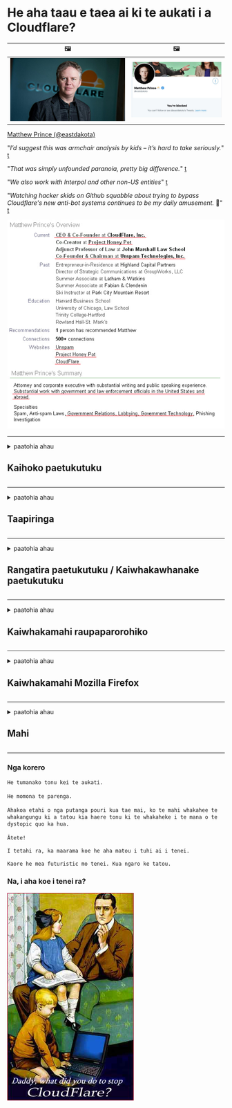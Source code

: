 # He aha taau e taea ai ki te aukati i a Cloudflare?

| 🖼 | 🖼 |
| --- | --- |
| ![](../image/matthew_prince.jpg) | ![](../image/blockedbymatthewprince.jpg) |

[Matthew Prince (@eastdakota)](https://twitter.com/eastdakota)

"*I’d suggest this was armchair analysis by kids – it’s hard to take seriously.*" [t](https://www.theguardian.com/technology/2015/nov/19/cloudflare-accused-by-anonymous-helping-isis)

"*That was simply unfounded paranoia, pretty big difference.*"  [t](https://twitter.com/xxdesmus/status/992757936123359233)

"*We also work with Interpol and other non-US entities*" [t](https://twitter.com/eastdakota/status/1203028504184360960)

"*Watching hacker skids on Github squabble about trying to bypass Cloudflare's new anti-bot systems continues to be my daily amusement.* 🍿" [t](https://twitter.com/eastdakota/status/1273277839102656515)


![](../image/whoismp.jpg)

---


<details>
<summary>paatohia ahau

## Kaihoko paetukutuku
</summary>


- Mena ko te paetukutuku e pai ana ki a koe kei te whakamahi i te Cloudflare, mea atu kia kaua e whakamahi i te Cloudflare.
  - Ko te tangi i runga i nga papaho pāpori penei i a Facebook, Reddit, Twitter, Mastodon ranei kaore he rereketanga. [He nui ake nga mahi i nga hashtags.](https://twitter.com/phyzonloop/status/1274132092490862594)
  - Ngana ki te whakapiri atu ki te rangatira o te paetukutuku mena ka hiahia koe kia whai hua koe.

[Ka kii a Cloudflare](https://github.com/Eloston/ungoogled-chromium/issues/783):
```
Ka tūtohu mātou kia toro atu koe ki nga kaiwhakahaere mo nga ratonga motuhake, paetukutuku ranei e raru ana koe me te tohatoha i to wheako.
```

[Mena kaore koe e tono, kaore te rangatira o te paetukutuku e mohio ki tenei raru.](../PEOPLE.md)

![](../image/liberapay.jpg)

[He tauira angitu](https://counterpartytalk.org/t/turn-off-cloudflare-on-counterparty-co-plz/164/5).<br>
He raru koe? [Whakanuia to reo i tenei wa.](https://github.com/maraoz/maraoz.github.io/issues/1) Tauira i raro.

```
Kei te awhina noa koe i te aukati rangatōpū me te tirotiro nui.
https://codeberg.org/crimeflare/cloudflare-tor/src/branch/master/README.md
```

```
Ko to whaarangi paetukutuku kei roto i te maara-muna o te taiepa-kapua o CloudFlare.
https://codeberg.org/crimeflare/cloudflare-tor/
```

- Whakamahia he wa ki te panui i te kaupapahere muna a te paetukutuku.
  - mena kei muri te paetukutuku i a Cloudflare kei te whakamahi ranei te paetukutuku i nga ratonga e hono ana ki Cloudflare.

Me whakamaarama he aha te "Cloudflare", me te tono whakaaetanga kia tohatoha i o raraunga ki a Cloudflare. Ki te kore e pena, ka takahi te tarahiti, me karo te paetukutuku e pa ana.

[Kei konei tetahi tauira kaupapa here muna](https://archive.is/bDlTz) ("Subprocessors" > "Entity Name")

```
Kua panuihia e au to kaupapahere muna, kaore e kitea te kupu Cloudflare.
Kaore au e whakaae ki te tohatoha i nga korero ki a koe mena ka whangaia tonu e koe aku raraunga ki Cloudflare.
https://codeberg.org/crimeflare/cloudflare-tor/
```

He tauira tenei mo te kaupapahere muna kaore nei he kupu Cloudflare.
[Liberland Jobs](https://archive.is/daKIr) [privacy policy](https://docsend.com/view/feiwyte):

![](../image/cfwontobey.jpg)

Kei a Cloudflare a raatau kaupapahere muna.
[E aroha ana a Cloudflare ki te iwi doxxing.](https://www.reddit.com/r/GamerGhazi/comments/2s64fe/be_wary_reporting_to_cloudflare/)

Anei tetahi tauira pai mo te puka waitohu paetukutuku.
AFAIK, kore paetukutuku e mahi i tenei. Ka whakawhirinaki koe ki a raatau?

```
Ma te paatene "Waitohu mo XYZ", ka whakaae koe ki o maatau whakaritenga mo te ratonga me te tauākī muna.
Kei te whakaae koe ki te tohatoha i o korero ki a Cloudflare me te whakaae hoki ki te korero muna a cloudflare.
Mena ka tukuna e Cloudflare o korero ki a koe, kaore koe e tuku i a koe ki te hono atu ki a maatau kaitoha, ehara i a maatau te he. [*]

[ Waitohu ] [ Kaore au e whakaae ]
```
[*] [PEOPLE.md](../PEOPLE.md)


- Ngana kia kaua e whakamahi i ta raatau ratonga. Kia maumahara kei te tirohia koe e Cloudflare.
  - ["I'm in your TLS, sniffin' your passworz"](../image/iminurtls.jpg)

- Rapua etahi atu paetukutuku. He rereke me nga mea angitu i runga i te ipurangi!

- Whakakonohia o hoa ki te whakamahi i te Tor ia ra.
  - Ko te ingoakore te tikanga o te ipurangi tuwhera!
  - [Kia mahara kei te rikarika te kaupapa Tor i tenei kaupapa.](../HISTORY.md)

</details>

------

<details>
<summary>paatohia ahau

## Taapiringa
</summary>

- Mena ko Firefox to Tirotiro, Tor Tirotiro, Chromium Tohu-kore ranei, whakamahia tetahi o enei taapiri i raro ake nei.
  - Mena kei te hiahia koe ki te taapiri i etahi atu taapiri hou paatai ​​mo te tuatahi.


| Ingoa | Kaiwhakawhanake | Tautoko | Ka taea te Poraka | Kaore e taea te Whakapuaki | Chrome |
| -------- | -------- | -------- | -------- | -------- | -------- |
| [Bloku Cloudflaron MITM-Atakon](../subfiles/about.bcma.md) | #Addon | [ ? ](README.md) | **Ae**     | **Ae**     |  **Ae** |
| [Ĉu ligoj estas vundeblaj al MITM-atako?](../subfiles/about.ismm.md) | #Addon | [ ? ](README.md) | No.     | **Ae**     |  **Ae** |
| [Ĉu ĉi tiuj ligoj blokos Tor-uzanton?](../subfiles/about.isat.md) | #Addon | [ ? ](README.md) | No.     | **Ae**     |  **Ae** |
| [Block Cloudflare MITM Attack](https://trac.torproject.org/projects/tor/attachment/ticket/24351/block_cloudflare_mitm_attack-1.0.14.1-an%2Bfx.xpi)<br>[**DELETED BY TOR PROJECT**](../HISTORY.md) | nullius | [ ? ](tool/block_cloudflare_mitm_fx), [Link](README.md) | **Ae**     | **Ae**     |  No. |
| [TPRB](http://34ahehcli3epmhbu2wbl6kw6zdfl74iyc4vg3ja4xwhhst332z3knkyd.onion/) | Sw | [ ? ](http://34ahehcli3epmhbu2wbl6kw6zdfl74iyc4vg3ja4xwhhst332z3knkyd.onion/) | **Ae**     | **Ae**     |  No. |
| [Detect Cloudflare](https://addons.mozilla.org/en-US/firefox/addon/detect-cloudflare/) | Frank Otto | [ ? ](https://github.com/traktofon/cf-detect) | No.     | **Ae**     |  No. |
| [True Sight](https://addons.mozilla.org/en-US/firefox/addon/detect-cloudflare-plus/) | claustromaniac | [ ? ](https://github.com/claustromaniac/detect-cloudflare-plus) | No.     | **Ae**     |  No. |
| [Which Cloudflare datacenter am I visiting?](https://addons.mozilla.org/en-US/firefox/addon/cf-pop/) | 依云 | [ ? ](https://github.com/lilydjwg/cf-pop) | No.     | **Ae**     |  No. |


- Ka taea e "Decentraleyes" te aukati i te hononga ki "CDNJS (Cloudflare)".
  - Ka aukati i te nuinga o nga tono kia tae ki nga whatunga, ka tuku i nga konae a rohe kia kore e pakaru nga pae.
  - Ka whakahoki te kaiwhakawhanake: "[very concerning indeed](https://github.com/Synzvato/decentraleyes/issues/236#issuecomment-352049501)", "[widespread usage severely centralizes the web](https://github.com/Synzvato/decentraleyes/issues/251#issuecomment-366752049)"

- [Ka taea hoki e koe te tango, te whakawhirinaki ranei ki te tiwhikete Cloudflare mai i to Mana Tiwhikete (CA).](https://www.ssl.com/how-to/remove-root-certificate-firefox/)

</details>

------

<details>
<summary>paatohia ahau

## Rangatira paetukutuku / Kaiwhakawhanake paetukutuku
</summary>


![](../image/word_cloudflarefree.jpg)

- Kaua e whakamahia te otinga Cloudflare, Wā.
  - Ka taea e koe te pai ake i tena, e tika? [Anei me pehea te tango i nga ohaurunga Cloudflare, mahere, rohe, kaute ranei.](https://support.cloudflare.com/hc/en-us/articles/200167776-Removing-subscriptions-plans-domains-or-accounts)

| 🖼 | 🖼 |
| --- | --- |
| ![](../image/htmlalertcloudflare.jpg) | ![](../image/htmlalertcloudflare2.jpg) |

- Kei te hiahia koe kia maha atu nga kaihoko? Kei te mohio koe ki nga mea hei mahi. Ko te tohu he "raina i runga ake".
  - [Kia ora, i tuhia e koe "He mea nui ki a matou to muna" engari i whiwhi ahau "Hapa 403 Takawaenga Kore Kaitapa Kaore e Whakaaetia".](https://it.slashdot.org/story/19/02/19/0033255/stop-saying-we-take-your-privacy-and-security-seriously) He aha koe i aukati ai i te Tor VPN ranei? [A he aha koe i aukati ai i nga imeerereretere?](http://nomdjgwjvyvlvmkolbyp3rocn2ld7fnlidlt2jjyotn3qqsvzs2gmuyd.onion/mail/)

![](../image/anonexist.jpg)

- Ma te whakamahi i te Cloudflare ka piki te tuponotanga. Kaore e taea e nga manuhiri te whakauru atu ki to paetukutuku mena kei te heke to kaiwhakarato, kei te heke ranei a Cloudflare.
  - [I tino mahara koe kaore a Cloudflare e heke iho?](https://www.ibtimes.com/cloudflare-down-not-working-sites-producing-504-gateway-timeout-errors-2618008) [Another](https://twitter.com/Jedduff/status/1097875615997399040) [sample](https://twitter.com/search?f=tweets&vertical=default&q=Cloudflare%20is%20having%20problems). [Need more](../PEOPLE.md)?

![](../image/cloudflareinternalerror.jpg)

- Ma te whakamahi i te Cloudflare hei takawaenga mo to "ratonga API", ko te "kaituku whakahou rorohiko", ko te "RSS feed" ranei ka whara i to kaihoko. I waea atu tetahi kaihoko ki a koe me te kii "Kaore e taea e au te whakamahi i to API", ana kaore koe e paku mohio ki nga mahi. Ka taea e Cloudflare te aukati i to kaihoko. Ki to whakaaro he pai?
  - He maha nga kaihoko RSS panui me te kaipānui RSS ratonga ipurangi. He aha koe i whakaputa ai i te RSS whangai mena kaore koe e whakaae ki nga tangata ki te ohauru?

![](../image/rssfeedovercf.jpg)

- Kei te hiahia tiwhikete HTTPS koe? Whakamahia te "Kia Whakamuna" ka hokona noa mai i te kamupene CA.

- Kei te hiahia koe i te kaituku DNS? Kaore e taea te whakarite i to ake kaituku? Me pehea ratou: [Hurricane Electric Free DNS](https://dns.he.net/), [Dyn.com](https://dyn.com/dns/), [1984 Hosting](https://www.1984hosting.com/), [Afraid.Org (Whakahaerehia to kaute ki te whakamahi i te TOR)](https://freedns.afraid.org/)

- Kei te rapu koe mo te ratonga manaaki? Koreutu anake? Me pehea ratou: [Onion Service](http://vww6ybal4bd7szmgncyruucpgfkqahzddi37ktceo3ah7ngmcopnpyyd.onion/en/security/network-security/tor/onionservices-best-practices), [Free Web Hosting Area](https://freewha.com/), [Autistici/Inventati Web Site Hosting](https://www.autinv5q6en4gpf4.onion/services/website), [Github Pages](https://pages.github.com/), [Surge](https://surge.sh/)
  - [He rereke ki Cloudflare](../subfiles/cloudflare-alternatives.md)

- Kei te whakamahi koe i te "cloudflare-ipfs.com"? [Kei te mohio koe he kino te Cloudflare IPFS?](../PEOPLE.md)

- Whakauruhia te Papatohu Paetukutuku Paetukutuku penei i te OWASP me te Fail2Ban i runga i to kaituku me te whirihora tika.
  - Ko te aukati i te Tor ehara i te rongoa. Kaua e whiua te katoa mo nga kaiwhakamahi iti noa.

- Whakatikahia te aukati ranei i nga kaiwhakamahi "Cloudflare Warp" mai i te urunga atu ki to paetukutuku. Me whakarato he take mena ka taea e koe.

> Rarangi IP: "[Ko nga awhe IP o Cloudflare o naianei](cloudflare_inc/)"

> A: Aukati noa

```
server {
...
deny 173.245.48.0/20;
deny 103.21.244.0/22;
deny 103.22.200.0/22;
deny 103.31.4.0/22;
deny 141.101.64.0/18;
deny 108.162.192.0/18;
deny 190.93.240.0/20;
deny 188.114.96.0/20;
deny 197.234.240.0/22;
deny 198.41.128.0/17;
deny 162.158.0.0/15;
deny 104.16.0.0/12;
deny 172.64.0.0/13;
deny 131.0.72.0/22;
deny 2400:cb00::/32;
deny 2606:4700::/32;
deny 2803:f800::/32;
deny 2405:b500::/32;
deny 2405:8100::/32;
deny 2a06:98c0::/29;
deny 2c0f:f248::/32;
...
}
```

> B: Whakatika ki te whaarangi whakatupato

```
http {
...
geo $iscf {
default 0;
173.245.48.0/20 1;
103.21.244.0/22 1;
103.22.200.0/22 1;
103.31.4.0/22 1;
141.101.64.0/18 1;
108.162.192.0/18 1;
190.93.240.0/20 1;
188.114.96.0/20 1;
197.234.240.0/22 1;
198.41.128.0/17 1;
162.158.0.0/15 1;
104.16.0.0/12 1;
172.64.0.0/13 1;
131.0.72.0/22 1;
2400:cb00::/32 1;
2606:4700::/32 1;
2803:f800::/32 1;
2405:b500::/32 1;
2405:8100::/32 1;
2a06:98c0::/29 1;
2c0f:f248::/32 1;
}
...
}

server {
...
if ($iscf) {rewrite ^ https://example.com/cfwsorry.php;}
...
}

<?php
header('HTTP/1.1 406 Not Acceptable');
echo <<<CLOUDFLARED
Thank you for visiting ourwebsite.com!<br />
We are sorry, but we can't serve you because your connection is being intercepted by Cloudflare.<br />
Please read https://codeberg.org/crimeflare/cloudflare-tor for more information.<br />
CLOUDFLARED;
die();
```

- Whakaritehia te Ratonga Riki Tor, I2P ranei ki te whakaohooho mena ka whakapono koe ki te herekore me te manaaki i nga kaiwhakamahi kore ingoa.

- Patai mo nga tohutohu mai i etahi atu o nga kaiwhakahaere paetukutuku taarua o Clearnet / Tor me te whakahoa hoa!

</details>

------

<details>
<summary>paatohia ahau

## Kaiwhakamahi raupaparorohiko
</summary>


- Kei te whakamahi a Discord i te CloudFlare. Nga whirinoa? Ka tūtohu mātou [**Briar** (Android)](https://f-droid.org/en/packages/org.briarproject.briar.android/), [Ricochet (PC)](https://ricochet.im/), [Tox + Tor (Android/PC)](https://tox.chat/download.html)
  - Kei a Briar a Tor daemon kia kore ai koe e whakauru ki te Orbot.
  - Qwtch kaiwhakawhanake, Whakatuwhera Tūmataiti, mukua te kaupapa stop_cloudflare mai i a raatau ratonga git me te kore panui.

- Mena ka whakamahi koe i te Debian GNU / Linux, i tetahi atu kaupapa ranei, ohauru: [bug #831835](https://bugs.debian.org/cgi-bin/bugreport.cgi?bug=831835). Ana ka taea e koe, awhina ki te tirotiro i te taapiri, ka awhina i te kaitautoko kia whakatau tika mena ka manakohia.

- Tūtohu tonutia enei kaitirotiro.

| Ingoa | Kaiwhakawhanake | Tautoko | Korero |
| -------- | -------- | -------- | -------- |
| [Ungoogled-Chromium](https://ungoogled-software.github.io/ungoogled-chromium-binaries/) | Eloston | [ ? ](https://github.com/Eloston/ungoogled-chromium) | PC (Win, Mac, Linux)  _!Tor_ |
| [Bromite](https://www.bromite.org/fdroid) | Bromite | [ ? ](https://github.com/bromite/bromite/issues) | Android  _!Tor_ |
| [Tor Browser](https://www.torproject.org/download/) | Tor Project | [ ? ](https://support.torproject.org/) | PC (Win, Mac, Linux)  _Tor_|
| [Tor Browser Android](https://www.torproject.org/download/) | Tor Project | [ ? ](https://support.torproject.org/) | Android  _Tor_|
| [Onion Browser](https://itunes.apple.com/us/app/onion-browser/id519296448?mt=8) | Mike Tigas | [ ? ](https://github.com/OnionBrowser/OnionBrowser/issues) | Apple iOS  _Tor_|
| [GNU/Icecat](https://www.gnu.org/software/gnuzilla/) | GNU | [ ? ](https://www.gnu.org/software/gnuzilla/) | PC (Linux) |
| [IceCatMobile](https://f-droid.org/en/packages/org.gnu.icecat/) | GNU | [ ? ](https://lists.gnu.org/mailman/listinfo/bug-gnuzilla) | Android |
| [Iridium Browser](https://iridiumbrowser.de/about/) | Iridium | [ ? ](https://github.com/iridium-browser/iridium-browser/) | PC (Win, Mac, Linux, OpenBSD) |


Ko te muna o etahi atu raupaparorohiko he hē. Ehara tenei i te tikanga he "tino" te tirotiro a te Tor.
Kaore he 100% haumaru, kaore hoki he 100% takitahi i runga i te ipurangi me te hangarau.

- Kaua e hiahia ki te whakamahi i te Tor? Ka taea e koe te whakamahi i tetahi tirotiro me te Tor daemon.
  - [Kia mahara kaore te kaupapa Tor e pai ki tenei.](https://support.torproject.org/tbb/tbb-9/) Whakamahia te Tirotiro Tor ina taea ana e koe.
- [Me pehea te whakamahi i te Chromium me te Tor](../subfiles/chromium_tor.md)


Me korero e pa ana ki te noho muna o etahi atu raupaparorohiko.

- [Mena me tino whakamahi koe i te Firefox, kowhihia te "Firefox ESR".](https://www.mozilla.org/en-US/firefox/organizations/)
  - [Firefox - Kaitiaki Tutei Tutei](https://spyware.neocities.org/articles/firefox.html)
  - [Ka whakakahore a Firefox i nga korero koreutu, ka aukati i te kore korero](https://web.archive.org/web/20200423010026/https://reclaimthenet.org/firefox-rejects-free-speech-bans-free-speech-commenting-plugin-dissenter-from-its-extensions-gallery/)
  - ["100+ nga heke iho. Te ahua nei he tono i tetahi kamupene raupaparorohiko kia piri ... he nui noa atu te raupaparorohiko i enei ra."](https://old.reddit.com/r/firefox/comments/gutdiw/weve_got_work_to_do_the_mozilla_blog/fslbbb6/)
  - [A, he aha i whakaatu ai a Firefox i nga hononga tautoko ki taku pae URL?](https://www.reddit.com/r/firefox/comments/jybx2w/uh_why_is_firefox_showing_me_sponsored_links_in/)
  - [Mozilla - Te rewera i Tinana](https://digdeeper.neocities.org/ghost/mozilla.html)

- [Kia mahara, kei te whakamahi a Mozilla i te ratonga Cloudflare.](https://www.robtex.com/dns-lookup/www.mozilla.org) [Kei te whakamahi hoki ratou i te ratonga DNS a Cloudflare mo a raatau hua.](https://www.theregister.co.uk/2018/03/21/mozilla_testing_dns_encryption/)

- [I whakakahoretia e Mozilla tenei tiikiti.](https://bugzilla.mozilla.org/show_bug.cgi?id=1426618)

- [He ngahau te Arotahi Firefox.](https://github.com/mozilla-mobile/focus-android/issues/1743) [I oati ratou ki te whakakore i te waea waea engari na ratou i huri.](https://github.com/mozilla-mobile/focus-android/issues/4210)

- [Ko te kaiwhakawhanake PaleMoon / Basilisk te aroha ki a Cloudflare.](https://github.com/mozilla-mobile/focus-android/issues/1743#issuecomment-345993097)
  - [I taumanutia e te Kaihoko Archive a Pale Moon te hora me te hora i nga malware mo te 18 Marama](https://www.reddit.com/r/privacytoolsIO/comments/cc808y/pale_moons_archive_server_hacked_and_spread/)
  - Ka kino ano ia ki nga kaiwhakamahi Tor - "[Waiho kia kino ki a Tor. Ki taku whakaaro ko te nuinga o nga papa me whakahawea ki a Tor ma te whakaaro ko te take tino nui te tukino.](https://github.com/yacy/yacy_search_server/issues/314#issuecomment-565932097)"

- [He raru te "waea a te kaainga" a Waterox](https://spyware.neocities.org/articles/waterfox.html)

- [He tutei a Google Chrome.](https://www.gnu.org/proprietary/malware-google.en.html)
  - [Ka tohua e Google to mahi.](https://spyware.neocities.org/articles/chrome.html)

- [He maha rawa nga waea a te SRWare Iron ki te hono ki te kaainga.](https://spyware.neocities.org/articles/iron.html) Ka hono atu hoki ki nga rohe google.

- [Ma te Kaitirotiro ma te kaiwhaiwhai ma te Kaiwhiwhi Facebook / Twitter.](https://www.bleepingcomputer.com/news/security/facebook-twitter-trackers-whitelisted-by-brave-browser/)
  - [Anei ano etahi atu take.](https://spyware.neocities.org/articles/brave.html)
  - [binance ID honohono](https://twitter.com/cryptonator1337/status/1269594587716374528)

- [Ka tukuna e Microsoft Edge a Facebook ki te whakahaere waehere Flash i muri o nga tuara o nga kaiwhakamahi.](https://www.zdnet.com/article/microsoft-edge-lets-facebook-run-flash-code-behind-users-backs/)

- [Kaore a Vivaldi e whakaute i to muna.](https://spyware.neocities.org/articles/vivaldi.html)

- [Taumata torotoro Opera: Tino teitei](https://spyware.neocities.org/articles/opera.html)

- Apple iOS: [Kaore rawa koe e whakamahi i te iOS, i te nuinga na te mea he malware.](https://www.gnu.org/proprietary/malware-apple.html)

Na reira ka taunakihia e matou i runga ake nei te teepu. Kaore he mea ke atu.

</details>

------

<details>
<summary>paatohia ahau

## Kaiwhakamahi Mozilla Firefox
</summary>


- Ma te "Firefox Night" e tuku nga korero taumata-patuiro ki nga kaitoha Mozilla me te kore tikanga whakaputa-puta.
  - [Kei te pupuhi a Cloudilla i nga kaiwhakarato Mozilla](https://www.digwebinterface.com/?hostnames=www.mozilla.org%0D%0Amozilla.cloudflare-dns.com&type=&ns=resolver&useresolver=8.8.4.4&nameservers=)

- Ka taea te aukati i a Firefox ki te hono atu ki nga kaituku Mozilla.
  - [He aratohu tauira-kaupapa a Mozilla](https://github.com/mozilla/policy-templates/blob/master/README.md)
  - Kia maumahara ka kore pea e taea e tenei hiako te whakamahi i tetahi waahanga ka whai ake na te mea he pai ki a Mozilla te tuhi ma.
  - Whakamahia te papangaahi me te taatari DNS kia aukati katoa ai.

"`/distribution/policies.json`"

>     "WebsiteFilter": {
> 		"Block": [
> 		"*://*.mozilla.com/*",
> 		"*://*.mozilla.net/*",
> 		"*://*.mozilla.org/*",
> 		"*://webcompat.com/*",
> 		"*://*.firefox.com/*",
> 		"*://*.thunderbird.net/*",
> 		"*://*.cloudflare.com/*"
> 		]
>     },


- ~~Pūrongo he hapa i te kaiwhai o te mozilla, me te kī atu kia kaua e whakamahi i te Cloudflare.~~ I puta he purongo kino mo te bugzilla. He maha nga taangata i whakairi i o raatau awangawanga, engari i huna te bug i te kaiwhakahaere i te tau 2018.

- Ka taea e koe te whakakore i te DoH i Firefox.
  - [Hurihia te kaiwhakarato DNS taunoa o firefox](../subfiles/change-firefox-dns.md)

![](../image/firefoxdns.jpg)

- [Mena kei te hiahia koe ki te whakamahi i te DNS kore-ISP, whakaarohia te whakamahi i te ratonga OpenNIC Tier2 DNS, tetahi atu ranei o nga ratonga DNS kore-Cloudflare.](https://wiki.opennic.org/start)
![](../image/opennic.jpg)
  - Poraka Cloudflare me DNS. [Crimeflare DNS](https://dns.crimeflare.eu.org/)

- Ka taea e koe te whakamahi i te Tor hei taumira DNS. [Mena kaore koe i te tohunga Tor, paatai ​​konei.](https://tor.stackexchange.com/)

> **Pehea?**
> 1. Tangohia te Tor ka whakauru ki to rorohiko.
> 2. Taapirihia tenei raina ki te "torrc" konae.
> DNSPort 127.0.0.1:53
> 3. Tīmataria Te Tor.
> 4. Whakatakotoria te punaha DNS o to rorohiko ki te "127.0.0.1".

</details>

------

<details>
<summary>paatohia ahau

## Mahi
</summary>


- Korero atu ki etahi atu i to taha e pa ana ki nga raru o Cloudflare.

- [Awhina ki te whakapai ake i tenei whare putunga.](https://codeberg.org/crimeflare/cloudflare-tor).
  - Ko nga raarangi e rua, nga tohenga whakahee me nga taipitopito.

- [Tuhia me te tuku korero ki te iwi whanui ka he nga mahi o Cloudflare (me nga kamupene rite), kia mahara ki te whakahua i tenei putunga ka mahi ana koe](https://codeberg.org/crimeflare/cloudflare-tor) :)

- Whakahaerehia te nuinga o te hunga ma te whakamahi taunoa i te Tor kia ite ai ratau i te paetukutuku mai i te tirohanga o nga waahanga o te ao.

- Nga roopu tiimata, i nga papaaho pāpori me te waahi kai, i whakatapua ki te whakaoranga i te ao mai i Cloudflare.

- Ka tika ana, hono atu ki enei roopu kei runga i tenei putunga - ka waiho hei waahi mo te mahi tahi hei roopu.

- [Me tiimata te kookiri ka taea te whakaputa i tetahi rereke rereke kaore i te umanga ki Cloudflare.](../subfiles/cloudflare-alternatives.md)

- Kia mohio taatau ki etahi waahanga rereke hei awhina i te waahanga nui mo te Cloudflare.

- Mena he kaihoko Cloudflare koe, tohua o tautuhinga muna, me tatari kia takahia e raatau.
  - [Na ka kawe i a ratau ki raro i nga whakapae takahitanga anti-pāme / muna.](https://twitter.com/thexpaw/status/1108424723233419264)

- Mena kei roto koe i te United States o Amerika ana ko te paetukutuku e paatai ​​ana he peeke, he kaikaute ranei, ngana ki te kawe i te taumaha o te ture i raro i te Ture Gramm – Leach – Bliley, nga Amerikana me te DIsability Act ranei, me whakahoki mai ki a maatau ki te tawhiti e tae atu ai koe .

- Mena he pae kawanatanga te paetukutuku, ngana ki te kawe i te taumaha ture i raro i te Ture Whakatikatika 1 o te US Constitution.

- Mena he taangata EU koe, whakapā atu ki te paetukutuku ki te tuku i o korero i raro i te Ture Whakatupato Rawa Rawa. Mena kaore ratou e pai ki te tuku atu i o korero ki a koe, he takahi tena i te ture.

- Mo nga kamupene e kii ana ki te tuku ratonga i runga i ta raatau paetukutuku whakamatautau ki te kii he "panui teka" era ki nga umanga tiaki kaihoko me BBB. Ko nga paetukutuku Cloudflare e tukuna ana e nga kaituku Cloudflare.

- [E kii ana te ITU i roto i te horopaki o Amerika kei te tiimata te Cloudflare kia rahi rawa atu kia tukuna mai te ture antitrust ki runga i a raatau.](https://www.itu.int/en/ITU-T/Workshops-and-Seminars/20181218/Documents/Geoff_Huston_Presentation.pdf)

- Ka taea te whakaaro ko te GNU GPL putanga 4 ka ahei te whakauru atu ki te penapena waehere punawai i muri o taua ratonga, e hiahia ana mo nga GPLv4 katoa me nga hotaka o muri mai ka taea te hono atu ki te waehere maataki ma te reo e kore e aukati i nga kaiwhakamahi Tor.

</details>

------

### Nga korero

```
He tumanako tonu kei te aukati.

He momona te parenga.

Ahakoa etahi o nga putanga pouri kua tae mai, ko te mahi whakahee te whakangungu ki a tatou kia haere tonu ki te whakaheke i te mana o te dystopic quo ka hua.

Ātete!
```

```
I tetahi ra, ka maarama koe he aha matou i tuhi ai i tenei.
```

```
Kaore he mea futuristic mo tenei. Kua ngaro ke tatou.
```

### Na, i aha koe i tenei ra?


![](../image/stopcf.jpg)

